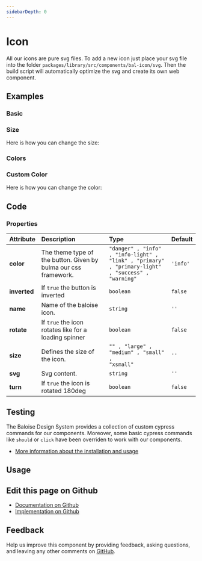 ```yaml
---
sidebarDepth: 0
---
```


# Icon


<!-- START: human documentation top -->

All our icons are pure svg files. To add a new icon just place your svg file into the folder `packages/library/src/components/bal-icon/svg`.
Then the build script will automatically optimize the svg and create its own web component.

<!-- END: human documentation top -->

<ClientOnly><docs-component-tabs></docs-component-tabs></ClientOnly>


## Examples

### Basic

<ClientOnly><docs-demo-bal-icon-61></docs-demo-bal-icon-61></ClientOnly>


### Size

Here is how you can change the size:

<ClientOnly><docs-demo-bal-icon-62></docs-demo-bal-icon-62></ClientOnly>


### Colors

<ClientOnly><docs-demo-bal-icon-63></docs-demo-bal-icon-63></ClientOnly>


### Custom Color

Here is how you can change the color:

<ClientOnly><docs-demo-bal-icon-64></docs-demo-bal-icon-64></ClientOnly>



## Code



### Properties


| Attribute    | Description                                                     | Type                                                                                                         | Default             |
| :----------- | :-------------------------------------------------------------- | :----------------------------------------------------------------------------------------------------------- | :------------------ |
| **color**    | The theme type of the button. Given by bulma our css framework. | <code>"danger" , "info" , "info-light" , "link" , "primary" , "primary-light" , "success" , "warning"</code> | <code>'info'</code> |
| **inverted** | If `true` the button is inverted                                | <code>boolean</code>                                                                                         | <code>false</code>  |
| **name**     | Name of the baloise icon.                                       | <code>string</code>                                                                                          | <code>''</code>     |
| **rotate**   | If `true` the icon rotates like for a loading spinner           | <code>boolean</code>                                                                                         | <code>false</code>  |
| **size**     | Defines the size of the icon.                                   | <code>"" , "large" , "medium" , "small" , "xsmall"</code>                                                    | <code>''</code>     |
| **svg**      | Svg content.                                                    | <code>string</code>                                                                                          | <code>''</code>     |
| **turn**     | If `true` the icon is rotated 180deg                            | <code>boolean</code>                                                                                         | <code>false</code>  |

## Testing

The Baloise Design System provides a collection of custom cypress commands for our components. Moreover, some basic cypress commands like `should` or `click` have been overriden to work with our components.

- [More information about the installation and usage](/components/tooling/testing.html)

## Usage

<!-- START: human documentation usage -->

<!-- END: human documentation usage -->



## Edit this page on Github

* [Documentation on Github](https://github.com/baloise/design-system/blob/master/docs/src/components/components/bal-icon.md)
* [Implementation on Github](https://github.com/baloise/design-system/blob/master/packages/components/src/components/bal-icon)

## Feedback

Help us improve this component by providing feedback, asking questions, and leaving any other comments on [GitHub](https://github.com/baloise/design-system/issues/new).

